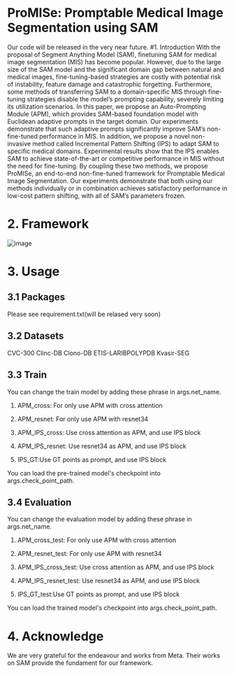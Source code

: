 # ProMISe: Promptable Medical Image Segmentation using SAM
Our code will be released in the very near future.
#1. Introduction
With the proposal of Segment Anything Model (SAM), finetuning SAM for medical image segmentation (MIS) has become popular. However, due to the large size of the SAM model and the significant domain gap between natural and medical images, fine-tuning-based
strategies are costly with potential risk of instability, feature damage
and catastrophic forgetting. Furthermore, some methods of transferring
SAM to a domain-specific MIS through fine-tuning strategies disable the
model’s prompting capability, severely limiting its utilization scenarios.
In this paper, we propose an Auto-Prompting Module (APM), which provides SAM-based foundation model with Euclidean adaptive prompts
in the target domain. Our experiments demonstrate that such adaptive prompts significantly improve SAM’s non-fine-tuned performance
in MIS. In addition, we propose a novel non-invasive method called Incremental Pattern Shifting (IPS) to adapt SAM to specific medical domains. Experimental results show that the IPS enables SAM to achieve
state-of-the-art or competitive performance in MIS without the need for
fine-tuning. By coupling these two methods, we propose ProMISe, an
end-to-end non-fine-tuned framework for Promptable Medical Image
Segmentation. Our experiments demonstrate that both using our methods individually or in combination achieves satisfactory performance in
low-cost pattern shifting, with all of SAM’s parameters frozen.
# 2. Framework
![image](https://github.com/xinkunwang111/ProMISe/assets/130198762/1e1ff6cf-7eb6-4ab9-a2a5-7fc28661c3a5)

# 3. Usage
## 3.1 Packages
Please see requirement.txt(will be relased very soon)
## 3.2 Datasets
CVC-300
Clinc-DB
Clono-DB
ETIS-LARIBPOLYPDB
Kvasir-SEG
## 3.3 Train
You can change the train model by adding these phrase in args.net_name.
1. APM_cross: For only use APM with cross attention
2. APM_resnet: For only use APM with resnet34

3. APM_IPS_cross: Use cross attention as APM, and use IPS block
4. APM_IPS_resnet: Use resnet34 as APM, and use IPS block

5. IPS_GT:Use GT points as prompt, and use IPS block

You can load the pre-trained model's checkpoint into args.check_point_path.

## 3.4 Evaluation
You can change the evaluation model by adding these phrase in args.net_name.
1. APM_cross_test: For only use APM with cross attention
2. APM_resnet_test: For only use APM with resnet34

3. APM_IPS_cross_test: Use cross attention as APM, and use IPS block
4. APM_IPS_resnet_test: Use resnet34 as APM, and use IPS block

5. IPS_GT_test:Use GT points as prompt, and use IPS block

You can load the trained model's checkpoint into args.check_point_path.



# 4. Acknowledge
We are very grateful for the endeavour and works from Meta. Their works on SAM provide the fundament for our framework.



   


